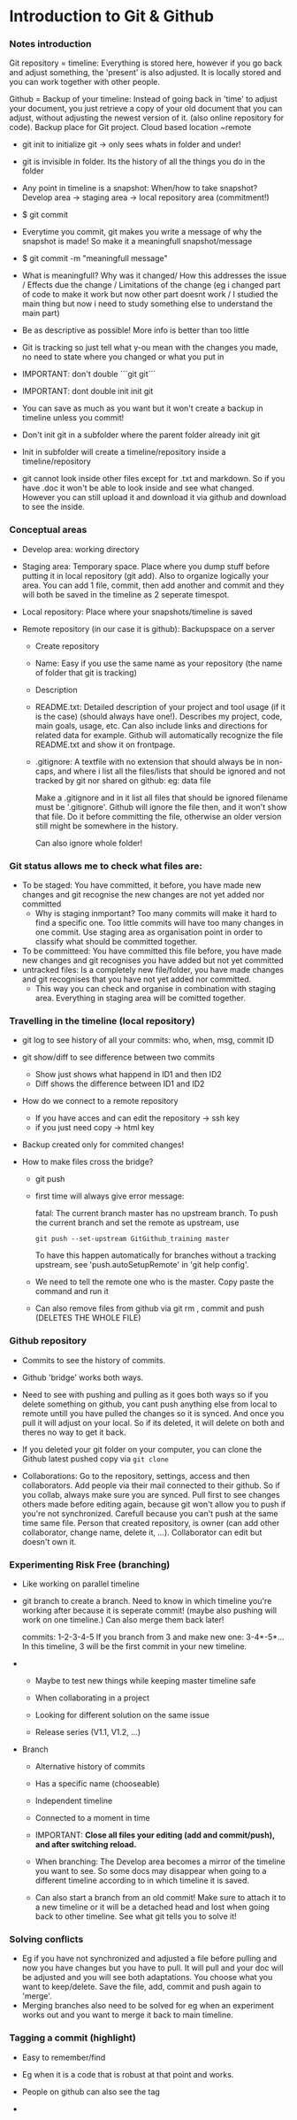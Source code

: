 # Introduction to Git & Github

### Notes introduction

Git repository = timeline: Everything is stored here, however if you go back and adjust something, the 'present' is also adjusted. It is locally stored and you can work together with other people.

Github = Backup of your timeline: Instead of going back in 'time' to adjust your document, you just retrieve a copy of your old document that you can adjust, without adjusting the newest version of it. (also online repository for code). Backup place for Git project. Cloud based location ~remote 

- git init to initialize git -> only sees whats in folder and under!

- git is invisible in folder. Its the history of all the things you do in the folder

- Any point in timeline is a snapshot: When/how to take snapshot? Develop area -> staging area -> local repository area (commitment!)

- $ git commit 

- Everytime you commit, git makes you write a message of why the snapshot is made! So make it a meaningfull snapshot/message

- $ git commit -m "meaningfull message"

- What is meaningfull? Why was it changed/ How this addresses the issue / Effects due the change / Limitations of the change (eg i changed part of code to make it work but now other part doesnt work / I studied the main thing but now i need to study something else to understand the main part) 

- Be as descriptive as possible! More info is better than too little 

- Git is tracking so just tell what y-ou mean with the changes you made, no need to state where you changed or what you put in

- IMPORTANT: don't double ´´´git git´´´ 

- IMPORTANT: dont double init init git

- You can save as much as you want but it won't create a backup in timeline unless you commit!

- Don't init git in a subfolder where the parent folder already init git

- Init in subfolder will create a timeline/repository inside a timeline/repository

- git cannot look inside other files except for .txt and markdown. So if you have .doc it won't be able to look inside and see what changed. However you can still upload it and download it via github and download to see the inside.

### Conceptual areas

- Develop area: working directory

- Staging area: Temporary space. Place where you dump stuff before putting it in local repository (git add). Also to organize logically your area. You can add 1 file, commit, then add another and commit and they will both be saved in the timeline as 2 seperate timespot.

- Local repository: Place where your snapshots/timeline is saved

- Remote repository (in our case it is github): Backupspace on a server
  
  - Create repository 
  
  - Name: Easy if you use the same name as your repository (the name of folder that git is tracking) 
  
  - Description
  
  - README.txt: Detailed description of your project and tool usage (if it is the case) (should always have one!). Describes my project, code, main goals, usage, etc. Can also include links and directions for related data for example. Github will automatically recognize the file README.txt and show it on frontpage.
  
  - .gitignore: A textfile with no extension that should always be in non-caps, and where i list all the files/lists that should be ignored and not tracked by git nor shared on github: eg: data file
    
    Make a .gitignore and in it list all files that should be ignored
    filename must be '.gitignore'. Github will ignore the file then, and it won't show that file. Do it before committing the file, otherwise an older version still might be somewhere in the history.
    
    Can also ignore whole folder! 

### Git status allows me to check what files are:

- To be staged: You have committed, it before, you have made new changes and git recognise the new changes are not yet added nor committed
  - Why is staging inmportant?
    Too many commits will make it hard to find a specific one.
    Too little commits will have too many changes in one commit.
    Use staging area as organisation point in order to classify what should be committed together. 
- To be committeed: You have committed this file before, you have made new changes and git recognises you have added but not yet committed 
- untracked files: Is a completely new file/folder, you have made changes and git recognises that you have not yet added nor committed.
  - This way you can check and organise in combination with staging area. Everything in staging area will be comitted together.

### Travelling in the timeline (local repository)

- git log to see history of all your commits: who, when, msg, commit ID 

- git show/diff to see difference between two commits
  
  - Show just shows what happend in ID1 and then ID2
  - Diff shows the difference between ID1 and ID2

- How do we connect to a remote repository
  
  - If you have acces and can edit the repository -> ssh key
  - if you just need copy -> html key

- Backup created only for commited changes! 

- How to make files cross the bridge? 
  
  - git push
  
  - first time will always give error message:
    
    fatal: The current branch master has no upstream branch.
    To push the current branch and set the remote as upstream, use
    
        git push --set-upstream GitGithub_training master
    
    To have this happen automatically for branches without a tracking
    upstream, see 'push.autoSetupRemote' in 'git help config'.
  
  - We need to tell the remote one who is the master.
    Copy paste the command and run it
  
  - Can also remove files from github via git rm <file> , commit and push (DELETES THE WHOLE FILE)

### Github repository

- Commits to see the history of commits.

- Github 'bridge' works both ways.

- Need to see with pushing and pulling as it goes both ways so if you delete something on github, you cant push anything else from local to remote untill you have pulled the changes so it is synced. And once you pull it will adjust on your local. So if its deleted, it will delete on both and theres no way to get it back. 

- If you deleted your git folder on your computer, you can clone the Github latest pushed copy via `git clone`

- Collaborations: Go to the repository, settings, access and then collaborators. 
  Add people via their mail connected to their github. 
  So if you collab, always make sure you are synced. Pull first to see changes others made before editing again, because git won't allow you to push if you're not synchronized.
  Carefull because you can't push at the same time same file. 
  Person that created repository, is owner (can add other collaborator, change name, delete it, ...). Collaborator can edit but doesn't own it. 

### Experimenting Risk Free (branching)

- Like working on parallel timeline

- git branch to create a branch. Need to know in which timeline you're working after because it is seperate commit! (maybe also pushing will work on one timeline.) Can also merge them back later! 
  
  commits: 1-2-3-4-5
  If you branch from 3 and make new one: 3-4*-5*... In this timeline, 3 will be the first commit in your new timeline.

- - Maybe to test new things while keeping master timeline safe
  
  - When collaborating in a project
  
  - Looking for different solution on the same issue
  
  - Release series (V1.1, V1.2, ...)

- Branch
  
  - Alternative history of commits
  
  - Has a specific name (chooseable)
  
  - Independent timeline
  
  - Connected to a moment in time
  
  - IMPORTANT: **Close all files your editing (add and commit/push), and after switching reload.** 
  
  - When branching: The Develop area becomes a mirror of the timeline you want to see. So some docs may disappear when going to a different timeline according to in which timeline it is saved. 
  
  - Can also start a branch from an old commit! Make sure to attach it to a new timeline or it will be a detached head and lost when going back to other timeline. See what git tells you to solve it!

### Solving conflicts

- Eg if you have not synchronized and adjusted a file before pulling and now you have changes but you have to pull. It will pull and your doc will be adjusted and you will see both adaptations. You choose what you want to keep/delete. Save the file, add, commit and push again to 'merge'.
- Merging branches also need to be solved for eg when an experiment works out and you want to merge it back to main timeline. 

### Tagging a commit (highlight)

- Easy to remember/find

- Eg when it is a code that is robust at that point and works.

- People on github can also see the tag

- 

